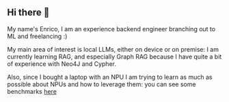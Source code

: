 ## Hi there 👋
My name's Enrico, I am an experience backend engineer branching out to ML and freelancing :)

My main area of interest is local LLMs, either on device or on premise: I am currently learning RAG, and especially Graph RAG because I have quite a bit of experience with Neo4J and Cypher.

Also, since I bought a laptop with an NPU I am trying to learn as much as possible about NPUs and how to leverage them: you can see some benchmarks [here](https://medium.com/@Enrico_Rampazzo/what-i-learned-from-running-llama-3-locally-on-an-ultralight-laptop-without-a-gpu-3dd4236eb547)

<!--
**enricorampazzo/enricorampazzo** is a ✨ _special_ ✨ repository because its `README.md` (this file) appears on your GitHub profile.

Here are some ideas to get you started:

- 🔭 I’m currently working on ...
- 🌱 I’m currently learning ...
- 👯 I’m looking to collaborate on ...
- 🤔 I’m looking for help with ...
- 💬 Ask me about ...
- 📫 How to reach me: ...
- 😄 Pronouns: ...
- ⚡ Fun fact: ...
-->
